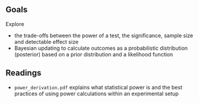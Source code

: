 ## Goals
Explore
- the trade-offs between the power of a test, the significance,
  sample size and detectable effect size
- Bayesian updating to calculate outcomes as a probabilistic distribution (posterior) 
  based on a prior distribution and a likelihood function

## Readings
- `power_derivation.pdf` explains what statistical power is and the best practices
  of using power calculations within an experimental setup
